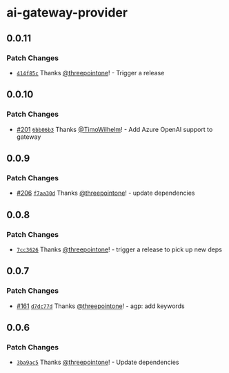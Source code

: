 # ai-gateway-provider

## 0.0.11

### Patch Changes

- [`414f85c`](https://github.com/cloudflare/ai/commit/414f85ca69c3fa4ba7b98e72a23d4e3042c67d2b) Thanks [@threepointone](https://github.com/threepointone)! - Trigger a release

## 0.0.10

### Patch Changes

- [#201](https://github.com/cloudflare/ai/pull/201) [`6bb06b3`](https://github.com/cloudflare/ai/commit/6bb06b347e4ecd784e179aee42d3ce57d1855b2b) Thanks [@TimoWilhelm](https://github.com/TimoWilhelm)! - Add Azure OpenAI support to gateway

## 0.0.9

### Patch Changes

- [#206](https://github.com/cloudflare/ai/pull/206) [`f7aa30d`](https://github.com/cloudflare/ai/commit/f7aa30d9ee61fdc0330ea62c206a7ff3a3f64401) Thanks [@threepointone](https://github.com/threepointone)! - update dependencies

## 0.0.8

### Patch Changes

- [`7cc3626`](https://github.com/cloudflare/ai/commit/7cc362689fc632d1c266796b13272bc9a643007c) Thanks [@threepointone](https://github.com/threepointone)! - trigger a release to pick up new deps

## 0.0.7

### Patch Changes

- [#161](https://github.com/cloudflare/ai/pull/161) [`d7dc77d`](https://github.com/cloudflare/ai/commit/d7dc77d28a5f4f7eeb0c421ed9c82b2ee07ea9f8) Thanks [@threepointone](https://github.com/threepointone)! - agp: add keywords

## 0.0.6

### Patch Changes

- [`3ba9ac5`](https://github.com/cloudflare/ai/commit/3ba9ac5f1594d71dbedda8fec469084510afea43) Thanks [@threepointone](https://github.com/threepointone)! - Update dependencies
